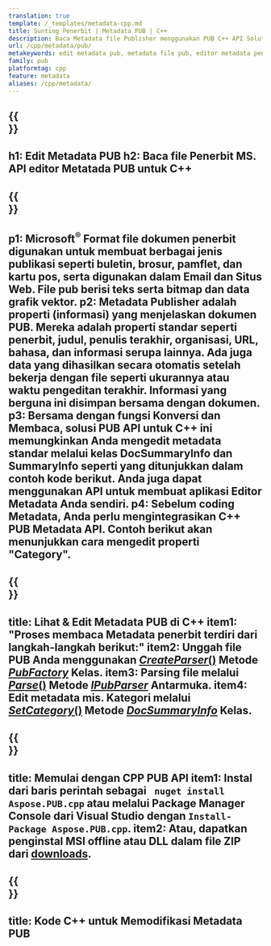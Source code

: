 ```yaml
---
translation: true
template: /_templates/metadata-cpp.md
title: Sunting Penerbit | Metadata PUB | C++
description: Baca Metadata file Publisher menggunakan PUB C++ API Solution. C++ API lokal memberi Anda akses ke properti SummaryInfo dan DocSummaryInfo.
url: /cpp/metadata/pub/
metakeywords: edit metadata pub, metadata file pub, editor metadata penerbit, baca metadata file pub, baca metadata pub
family: pub
platformtag: cpp
feature: metadata
aliases: /cpp/metadata/
---
```


{{<section banner>}}
---
h1: Edit Metadata PUB
h2: Baca file Penerbit MS. API editor Metatada PUB untuk C++
---

{{<section overview>}}
---
p1: Microsoft<sup>®</sup> Format file dokumen penerbit digunakan untuk membuat berbagai jenis publikasi seperti buletin, brosur, pamflet, dan kartu pos, serta digunakan dalam Email dan Situs Web. File pub berisi teks serta bitmap dan data grafik vektor.
p2: Metadata Publisher adalah properti (informasi) yang menjelaskan dokumen PUB. Mereka adalah properti standar seperti penerbit, judul, penulis terakhir, organisasi, URL, bahasa, dan informasi serupa lainnya. Ada juga data yang dihasilkan secara otomatis setelah bekerja dengan file seperti ukurannya atau waktu pengeditan terakhir. Informasi yang berguna ini disimpan bersama dengan dokumen.
p3: Bersama dengan fungsi Konversi dan Membaca, solusi PUB API untuk C++ ini memungkinkan Anda mengedit metadata standar melalui kelas DocSummaryInfo dan SummaryInfo seperti yang ditunjukkan dalam contoh kode berikut. Anda juga dapat menggunakan API untuk membuat aplikasi Editor Metadata Anda sendiri.
p4: Sebelum coding Metadata, Anda perlu mengintegrasikan C++ PUB Metadata API. Contoh berikut akan menunjukkan cara mengedit properti "Category".
---

{{<section feature1>}}
---
title: Lihat & Edit Metadata PUB di C++
item1: "Proses membaca Metadata penerbit terdiri dari langkah-langkah berikut:"
item2: Unggah file PUB Anda menggunakan [*CreateParser*()](https://reference.aspose.com/pub/cpp/class/aspose.pub.pub_factory#a88c04c4c35d45ee8febc7e1554d03c4b) Metode [*PubFactory*](https://reference.aspose.com/pub/cpp/class/aspose.pub.pub_factory) Kelas.
item3: Parsing file melalui [*Parse*()](https://reference.aspose.com/pub/cpp/class/aspose.pub.i_pub_parser#ae9fc7043f382a5b4a7b694f0fe477915) Metode [*IPubParser*](https://reference.aspose.com/pub/cpp/class/aspose.pub.i_pub_parser) Antarmuka.
item4: Edit metadata mis. Kategori melalui [*SetCategory*()](https://reference.aspose.com/pub/cpp/class/aspose.pub.doc_summary_info#a2e023fe8e8ecd0bf03bb6c9d561f8fec) Metode [*DocSummaryInfo*](https://reference.aspose.com/pub/cpp/class/aspose.pub.doc_summary_info) Kelas.
---

{{<section feature2>}}
---
title: Memulai dengan CPP PUB API
item1: Instal dari baris perintah sebagai ``` nuget install Aspose.PUB.cpp``` atau melalui Package Manager Console dari Visual Studio dengan ```Install-Package Aspose.PUB.cpp```.
item2: Atau, dapatkan penginstal MSI offline atau DLL dalam file ZIP dari [downloads](https://releases.aspose.com/pub/cpp/).
---

{{<section codeexample>}}
---
title: Kode C++ untuk Memodifikasi Metadata PUB
---
